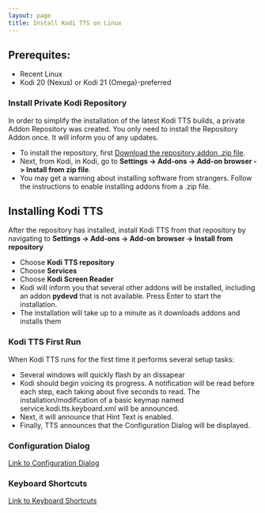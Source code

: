 ```yaml
---
layout: page
title: Install Kodi TTS on Linux
---
```

<meta http-equiv='Content-Type' content='text/html; charset=utf-8' />

## Prerequites:

  * Recent Linux
  * Kodi 20 (Nexus) or Kodi 21 (Omega)-preferred

### Install Private Kodi Repository

In order to simplify the installation of the latest Kodi TTS builds, a private Addon
Repository was created. You only need to install the Repository Addon once. It will
inform you of any updates.

  * To install the repository, first [Download the repository addon .zip file](http://smeagol/repo/repo/zips/repo.fbacher/repo.fbacher-1.0.0.zip).
  * Next, from Kodi, in Kodi, go to **Settings -> Add-ons -> Add-on browser -> Install from zip file**.
  * You may get a warning about installing software from strangers. Follow the instructions to
    enable installing addons from a .zip file.

## Installing Kodi TTS

After the repository has installed, install Kodi TTS from that repository by navigating 
to **Settings -> Add-ons -> Add-on browser -> Install from repository** 
  * Choose **Kodi TTS repository**
  * Choose **Services**
  * Choose **Kodi Screen Reader**
  * Kodi will inform you that several other addons will be installed, including an addon
    **pydevd** that is not available. Press Enter to start the installation.
  * The installation will take up to a minute as it downloads addons and installs them

### Kodi TTS First Run

When Kodi TTS runs for the first time it performs several setup tasks:

  * Several windows will quickly flash by an dissapear
  * Kodi should begin voicing its progress. A notification will be read before each step, each
    taking about five seconds to read. The installation/modification of a basic keymap named
    service.kodi.tts.keyboard.xml will be announced.
  * Next, it will announce that Hint Text is enabled.
  * Finally, TTS announces that the Configuration Dialog will be displayed.

### Configuration Dialog

[Link to Configuration Dialog](http://smeagol/repo/CONFIG_DIALOG.html)

### Keyboard Shortcuts

[Link to Keyboard Shortcuts](http://smeagol/repo/KEYBOARD_SHORTCUTS.html)

